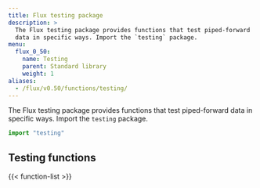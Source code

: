```yaml
---
title: Flux testing package
description: >
  The Flux testing package provides functions that test piped-forward
  data in specific ways. Import the `testing` package.
menu:
  flux_0_50:
    name: Testing
    parent: Standard library
    weight: 1
aliases:
  - /flux/v0.50/functions/testing/
---
```


The Flux testing package provides functions that test piped-forward data in specific ways.
Import the `testing` package.

```js
import "testing"
```

## Testing functions
{{< function-list >}}
